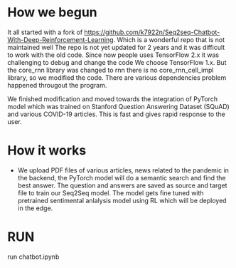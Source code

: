 # How we begun

It all started with a fork of https://github.com/k7922n/Seq2seq-Chatbot-With-Deep-Reinforcement-Learning. Which is a wonderful repo that is not maintained well
The repo is not yet updated for 2 years and it was difficult to work with the old code. Since now people uses TensorFlow 2.x it was challenging to debug and change the code
We choose TensorFlow 1.x. But the core_rnn library was changed to rnn there is no core_rnn_cell_impl library, so we modified the code. There are various dependencies problem happened througout the program.

We finished modification and moved towards the integration of PyTorch model which was trained on Stanford Question Answering Dataset (SQuAD) and various COVID-19 articles. This is fast and gives rapid response to the user. 
# How it works

* We upload PDF files of various articles, news related to the pandemic in the backend, the PyTorch model will do a semantic search and find the best answer. The question and answers are saved as source and target file to train our Seq2Seq model. The model gets fine tuned with pretrained sentimental anlalysis model using RL which will be deployed in the edge.
 # RUN
 run chatbot.ipynb